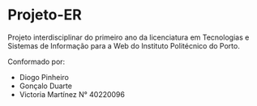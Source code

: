 # Projeto-ER
Projeto interdisciplinar do primeiro ano da licenciatura em Tecnologias e Sistemas de Informação para a Web do Instituto Politécnico do Porto.

Conformado por:
- Diogo Pinheiro
- Gonçalo Duarte
- Victoria Martínez N° 40220096

